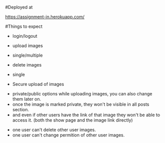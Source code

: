 #Deployed at 

https://assignment-in.herokuapp.com/

#Things to expect

* login/logout

* upload images
 - single/multiple
* delete images
 - single
* Secure upload of images
- private/public options while uploading images, you can also change them later on.
- once the image is marked private, they won't be visible in all posts section.
- and even if other users have the link of that image they won't be able to access it. (both the show page and the image link directly)

* one user can't delete other user images.
* one user can't change permition of other user images.

